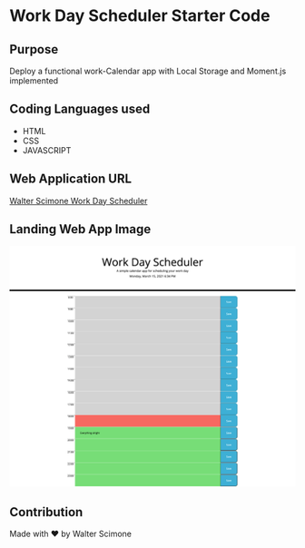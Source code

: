 <h1>Work Day Scheduler Starter Code</h1>

<h2>Purpose</h2>
<p>Deploy a functional work-Calendar app with Local Storage and Moment.js implemented</p>

<h2>Coding Languages used</h2>
<div>
  <ul>
    <li> HTML </li>
    <li> CSS </li>
    <li> JAVASCRIPT </li>
  </ul>

<h2>Web Application URL</h2>
<a href="https://walterego95.github.io/work-scheduler-assignment/">Walter Scimone Work Day Scheduler</a>

<h2>Landing Web App Image</h2>
<img src="./work-scheduler-preview.png" alt="web app image screenshot" />

<footer>
  <h2>Contribution</h2>
  <p>Made with ❤️️ by Walter Scimone</p>
    </footer>
